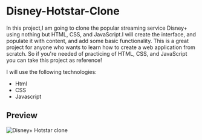 # Disney-Hotstar-Clone
In this project,I am going to clone the popular streaming service Disney+ using nothing but HTML, CSS, and JavaScript.I will create the interface, and populate it with content, and add some basic functionality. This is a great project for anyone who wants to learn how to create a web application from scratch. So if you're needed of practicing of HTML, CSS, and JavaScript you can take this project as reference!

I will use the following technologies:

- Html
- CSS
- Javascript

## Preview
![Disney+ Hotstar clone](https://user-images.githubusercontent.com/59678435/196937651-e83fff0a-cbad-4c6e-b930-50c6bb10d7a8.png)
